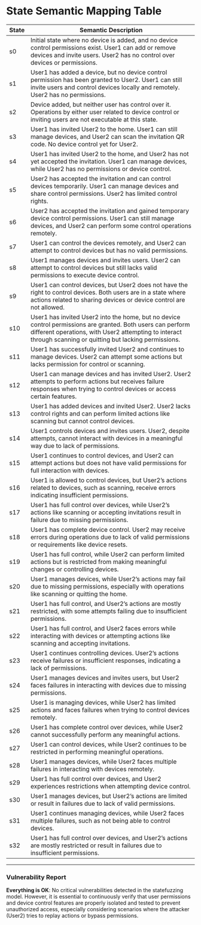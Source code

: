# State Semantic Mapping Table

| State | Semantic Description |
|-------|----------------------|
| s0 | Initial state where no device is added, and no device control permissions exist. User1 can add or remove devices and invite users. User2 has no control over devices or permissions. |
| s1 | User1 has added a device, but no device control permission has been granted to User2. User1 can still invite users and control devices locally and remotely. User2 has no permissions. |
| s2 | Device added, but neither user has control over it. Operations by either user related to device control or inviting users are not executable at this state. |
| s3 | User1 has invited User2 to the home. User1 can still manage devices, and User2 can scan the invitation QR code. No device control yet for User2. |
| s4 | User1 has invited User2 to the home, and User2 has not yet accepted the invitation. User1 can manage devices, while User2 has no permissions or device control. |
| s5 | User2 has accepted the invitation and can control devices temporarily. User1 can manage devices and share control permissions. User2 has limited control rights. |
| s6 | User2 has accepted the invitation and gained temporary device control permissions. User1 can still manage devices, and User2 can perform some control operations remotely. |
| s7 | User1 can control the devices remotely, and User2 can attempt to control devices but has no valid permissions. |
| s8 | User1 manages devices and invites users. User2 can attempt to control devices but still lacks valid permissions to execute device control. |
| s9 | User1 can control devices, but User2 does not have the right to control devices. Both users are in a state where actions related to sharing devices or device control are not allowed. |
| s10 | User1 has invited User2 into the home, but no device control permissions are granted. Both users can perform different operations, with User2 attempting to interact through scanning or quitting but lacking permissions. |
| s11 | User1 has successfully invited User2 and continues to manage devices. User2 can attempt some actions but lacks permission for control or scanning. |
| s12 | User1 can manage devices and has invited User2. User2 attempts to perform actions but receives failure responses when trying to control devices or access certain features. |
| s13 | User1 has added devices and invited User2. User2 lacks control rights and can perform limited actions like scanning but cannot control devices. |
| s14 | User1 controls devices and invites users. User2, despite attempts, cannot interact with devices in a meaningful way due to lack of permissions. |
| s15 | User1 continues to control devices, and User2 can attempt actions but does not have valid permissions for full interaction with devices. |
| s16 | User1 is allowed to control devices, but User2’s actions related to devices, such as scanning, receive errors indicating insufficient permissions. |
| s17 | User1 has full control over devices, while User2’s actions like scanning or accepting invitations result in failure due to missing permissions. |
| s18 | User1 has complete device control. User2 may receive errors during operations due to lack of valid permissions or requirements like device resets. |
| s19 | User1 has full control, while User2 can perform limited actions but is restricted from making meaningful changes or controlling devices. |
| s20 | User1 manages devices, while User2’s actions may fail due to missing permissions, especially with operations like scanning or quitting the home. |
| s21 | User1 has full control, and User2’s actions are mostly restricted, with some attempts failing due to insufficient permissions. |
| s22 | User1 has full control, and User2 faces errors while interacting with devices or attempting actions like scanning and accepting invitations. |
| s23 | User1 continues controlling devices. User2’s actions receive failures or insufficient responses, indicating a lack of permissions. |
| s24 | User1 manages devices and invites users, but User2 faces failures in interacting with devices due to missing permissions. |
| s25 | User1 is managing devices, while User2 has limited actions and faces failures when trying to control devices remotely. |
| s26 | User1 has complete control over devices, while User2 cannot successfully perform any meaningful actions. |
| s27 | User1 can control devices, while User2 continues to be restricted in performing meaningful operations. |
| s28 | User1 manages devices, while User2 faces multiple failures in interacting with devices remotely. |
| s29 | User1 has full control over devices, and User2 experiences restrictions when attempting device control. |
| s30 | User1 manages devices, but User2’s actions are limited or result in failures due to lack of valid permissions. |
| s31 | User1 continues managing devices, while User2 faces multiple failures, such as not being able to control devices. |
| s32 | User1 has full control over devices, and User2’s actions are mostly restricted or result in failures due to insufficient permissions. |

---

### Vulnerability Report

**Everything is OK**: No critical vulnerabilities detected in the statefuzzing model. However, it is essential to continuously verify that user permissions and device control features are properly isolated and tested to prevent unauthorized access, especially considering scenarios where the attacker (User2) tries to replay actions or bypass permissions.